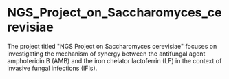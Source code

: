 # NGS_Project_on_Saccharomyces_cerevisiae
The project titled "NGS Project on Saccharomyces cerevisiae" focuses on investigating the mechanism of synergy between the antifungal agent amphotericin B (AMB) and the iron chelator lactoferrin (LF) in the context of invasive fungal infections (IFIs).
